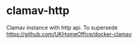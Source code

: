 # clamav-http
Clamav instance with http api. To supersede https://github.com/UKHomeOffice/docker-clamav
